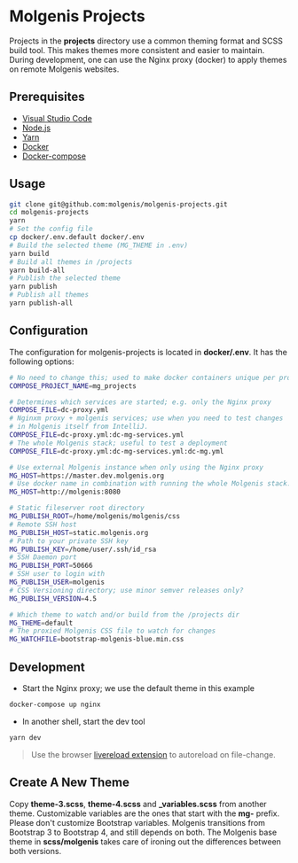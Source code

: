 # Molgenis Projects

Projects in the **projects** directory use a common theming
format and SCSS build tool. This makes themes more consistent
and easier to maintain. During development, one can use the
Nginx proxy (docker) to apply themes on remote Molgenis
websites.

## Prerequisites

* [Visual Studio Code](https://code.visualstudio.com/docs/setup/mac)
* [Node.js](https://nodejs.org/dist/v14.9.0/node-v14.9.0.pkg)
* [Yarn](https://classic.yarnpkg.com/en/docs/install/#mac-stable)
* [Docker](https://docs.docker.com/docker-for-mac/install/)
* [Docker-compose](https://docs.docker.com/compose/install/)

## Usage

```bash
git clone git@github.com:molgenis/molgenis-projects.git
cd molgenis-projects
yarn
# Set the config file
cp docker/.env.default docker/.env
# Build the selected theme (MG_THEME in .env)
yarn build
# Build all themes in /projects
yarn build-all
# Publish the selected theme
yarn publish
# Publish all themes
yarn publish-all
```

## Configuration

The configuration for molgenis-projects is located in **docker/.env**. It
has the following options:

```bash
# No need to change this; used to make docker containers unique per project
COMPOSE_PROJECT_NAME=mg_projects
```

```bash
# Determines which services are started; e.g. only the Nginx proxy
COMPOSE_FILE=dc-proxy.yml
# Nginxm proxy + molgenis services; use when you need to test changes
# in Molgenis itself from IntelliJ.
COMPOSE_FILE=dc-proxy.yml:dc-mg-services.yml
# The whole Molgenis stack; useful to test a deployment
COMPOSE_FILE=dc-proxy.yml:dc-mg-services.yml:dc-mg.yml
```

```bash
# Use external Molgenis instance when only using the Nginx proxy
MG_HOST=https://master.dev.molgenis.org
# Use docker name in combination with running the whole Molgenis stack.
MG_HOST=http://molgenis:8080
```

```bash
# Static fileserver root directory
MG_PUBLISH_ROOT=/home/molgenis/molgenis/css
# Remote SSH host
MG_PUBLISH_HOST=static.molgenis.org
# Path to your private SSH key
MG_PUBLISH_KEY=/home/user/.ssh/id_rsa
# SSH Daemon port
MG_PUBLISH_PORT=50666
# SSH user to login with
MG_PUBLISH_USER=molgenis
# CSS Versioning directory; use minor semver releases only?
MG_PUBLISH_VERSION=4.5
```

```bash
# Which theme to watch and/or build from the /projects dir
MG_THEME=default
# The proxied Molgenis CSS file to watch for changes
MG_WATCHFILE=bootstrap-molgenis-blue.min.css
```

## Development

* Start the Nginx proxy; we use the default theme in this example

```bash
docker-compose up nginx
```

* In another shell, start the dev tool

```bash
yarn dev
```

> Use the browser [livereload extension](https://chrome.google.com/webstore/detail/livereload/jnihajbhpnppcggbcgedagnkighmdlei) to autoreload on file-change.

## Create A New Theme

Copy **theme-3.scss**, **theme-4.scss** and **_variables.scss** from
another theme. Customizable variables are the ones that start with the
**mg-** prefix. Please don't customize Bootstrap variables. Molgenis
transitions from Bootstrap 3 to Bootstrap 4, and still depends on
both. The Molgenis base theme in **scss/molgenis** takes care of
ironing out the differences between both versions.